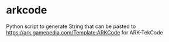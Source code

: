 # arkcode
Python script to generate String that can be pasted to https://ark.gamepedia.com/Template:ARKCode for ARK-TekCode
